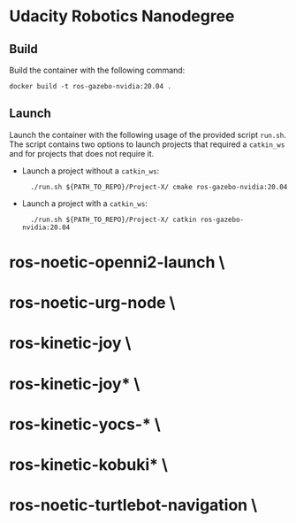 # Udacity Robotics Nanodegree

## Build
Build the container with the following command:

  ```
  docker build -t ros-gazebo-nvidia:20.04 .
  ```

## Launch
Launch the container with the following usage of the provided script `run.sh`. The script contains two options to launch projects that required a `catkin_ws` and for projects that does not require it.

- Launch a project without a `catkin_ws`:
  ```
    ./run.sh ${PATH_TO_REPO}/Project-X/ cmake ros-gazebo-nvidia:20.04
  ```

- Launch a project with a `catkin_ws`:
  ```
    ./run.sh ${PATH_TO_REPO}/Project-X/ catkin ros-gazebo-nvidia:20.04
  ```


# ros-noetic-openni2-launch \
# ros-noetic-urg-node \
# ros-kinetic-joy \
# ros-kinetic-joy* \
# ros-kinetic-yocs-* \
# ros-kinetic-kobuki* \
# ros-noetic-turtlebot-navigation \

